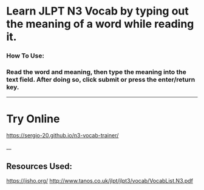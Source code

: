 # Learn JLPT N3 Vocab by typing out the meaning of a word while reading it.

### How To Use:

### Read the word and meaning, then type the meaning into the text field. After doing so, click submit or press the enter/return key.
___

# Try Online

https://sergio-20.github.io/n3-vocab-trainer/

__

## Resources Used:

https://jisho.org/
http://www.tanos.co.uk/jlpt/jlpt3/vocab/VocabList.N3.pdf
